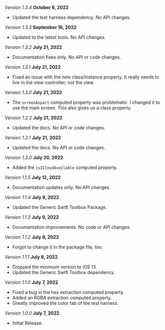 *Version 1.3.4* **October 6, 2022**
- Updated the test harness dependency. No API changes.

*Version 1.3.3* **September 16, 2022**
- Updated to the latest tools. No API changes.

*Version 1.3.2* **July 21, 2022**
- Documentation fixes only. No API or code changes.

*Version 1.3.1* **July 21, 2022**
- Fixed an issue with the new class/instance property. It really needs to live in the view controller; not the view.

*Version 1.3.0* **July 21, 2022**
- The `screenAspect` computed property was problematic. I changed it to use the main screen. This also gives us a class property.

*Version 1.2.2* **July 21, 2022**
- Updated the docs. No API or code changes.

*Version 1.2.1* **July 21, 2022**
- Updated the docs. No API or code changes.

*Version 1.2.0* **July 20, 2022**
- Added the `isICloudAvailable` computed property.

*Version 1.1.5* **July 12, 2022**
- Documentation updates only. No API changes.

*Version 1.1.4* **July 9, 2022**
- Updated the Generic Swift Toolbox Package.

*Version 1.1.3* **July 9, 2022**
- Documentation improvements. No code or API changes.

*Version 1.1.2* **July 8, 2022**
- Forgot to change it in the package file, too.

*Version 1.1.1* **July 8, 2022**
- Dropped the minimum version to iOS 13.
- Updated the Generic Swift Toolbox dependency.

*Version 1.1.0* **July 7, 2022**
- Fixed a bug in the hex extraction computed property.
- Added an RGBA extraction computed property.
- Greatly improved the color tab of the test harness.

*Version 1.0.0* **July 7, 2022**
- Initial Release.
